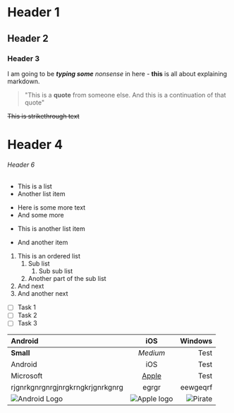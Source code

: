 # Header 1
## Header 2
### Header 3

I am going to be ___typing some___ _nonsense_ in here - **this** is all about explaining markdown.

>"This is a __quote__ from someone else. 
>And this is a continuation of that quote"

~~This is strikethrough text~~

# Header 4

###### Header 6

+ This is a list
+ Another list item
* Here is some more text
* And some more
- This is another list item
+ And another item

1. This is an ordered list
   1. Sub list
      1. Sub sub list
   2. Another part of the sub list
3. And next
4. And another next

+ [ ] Task 1
+ [ ] Task 2
+ [ ] Task 3

Android | iOS | Windows
:--- | :---: | ---:
__Small__ | _Medium_ | Test
Android | iOS | Test
Microsoft | [Apple](https://www.apple.ca/) | Test
rjgnrkgnrgnrgjnrgkrngkrjgnrkgnrg | egrgr | eewgeqrf
![Android Logo](https://upload.wikimedia.org/wikipedia/commons/thumb/3/3e/Android_logo_2019.png/479px-Android_logo_2019.png) | ![Apple logo](https://upload.wikimedia.org/wikipedia/commons/thumb/f/fa/Apple_logo_black.svg/391px-Apple_logo_black.svg.png) | ![Pirate](https://www.morphsuits-canada.com/media/catalog/product/cache/937f440085cd52c4f06eb785557b6967/k/i/kids-pirate-captain-1_1.jpg "Some text")
